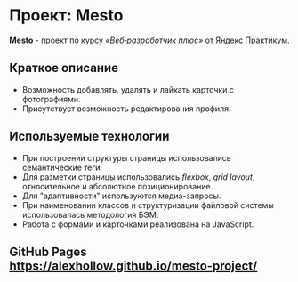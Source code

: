 # Проект: Mesto

**Mesto** - проект по курсу *«Веб‑разработчик плюс»* от Яндекс Практикум.

## Краткое описание

- Возможность добавлять, удалять и лайкать карточки с фотографиями.
- Присутствует возможность редактирования профиля.

## Используемые технологии
- При построении структуры страницы использовались семантические теги.
- Для разметки страницы использовались *flexbox*, *grid layout*, относительное и абсолютное позиционирование.
- Для "адаптивности" используются медиа-запросы.
- При наименовании классов и структуризации файловой системы использовалась методология БЭМ.
- Работа с формами и карточками реализована на JavaScript.

## GitHub Pages https://alexhollow.github.io/mesto-project/
